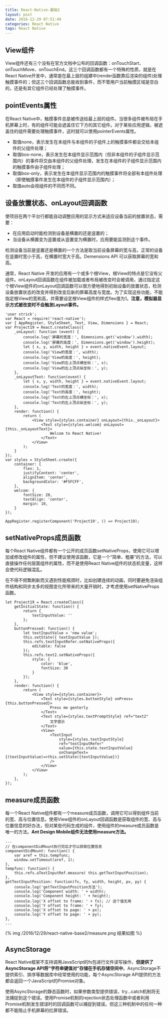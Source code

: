 ```yaml
---
title: React-Native-基础2
layout: post
date: 2016-12-29 07:51:49
categories: React Native
tags: React Native
---
```


## View组件

View组件还有三个没有在官方文档中公布的回调函数：onTouchStart、onTouchMove、onTouchEnd。这三个回调函数都有一个特殊的性质，就是在React Native开发中，通常是在最上层的组建中(render函数靠后渲染的组件)处理触摸事件的；但这三个回调函数总能收到事件，而不管用户当前触摸区域是空白的，还是有其它组件已经处理了触摸事件。

## pointEvents属性

在React Native中，触摸事件总是被传送给最上层的组件。当很多组件被布局在手机屏幕上时，有的组件可能会遮盖住它下方的其它组件。对于某些应用逻辑，被遮盖住的组件需要处理触摸事件，这时就可以使用pointerEvents属性。

- 取值none，表示发生在本组件与本组件的子组件上的触摸事件都会交给本组件的父组件处理；
- 取值box-none，表示发生在本组件显示范围内（但非本组件的子组件显示范围内）的事件将交由本组件的父组件处理，发生在本组件的子组件显示范围内的触摸事件由子组件处理；
- 取值box-only，表示发生在本组件显示范围内的触摸事件将全部有本组件处理（即使触摸事件发生在本组件的子组件显示范围内）；
- 取值auto会视组件的不同而不同。

## 设备放置状态、onLayout回调函数

使项目在两个平台行都能自动调整应用的显示方式来适应设备当前的放置状态，需要：

- 在应用启动时能检测到设备是横置的还是竖置的；
- 当设备从横置变为竖置或从竖置变为横置时，应用要能监测到这个事件。

检测设备当前是竖置还是横置的一个方法是取当前设备屏幕的宽与高，正常的设备在竖置时宽小于高，在横置时宽大于高。Demensions API 可以获取屏幕的宽和高。

通常，React Native 开发的应用有一个或多个根View，根View的特点是它没有父组件。onLayout回调函数在组件被加载或者布局被改变时会被调用，通过指定这个根View组件的onLayout回调函数可以很方便地得到初始设备的放置状态，检测设备放置状态的改变并得到改变后新的屏幕高度与宽度。为了实现这些功能，不能指定根View的宽和高，并需要设定根View组件的样式flex值为1。**注意，模拟器显示方式被改变时不会触发Layout事件。**

```
'user strick';
var React = require('react-native');
var { AppRegister, StyleSheet, Text, View, Dimensions } = React;
var Project19 = React.createClass({
    _onLayout: function (event) {
        console.log('屏幕的宽度：', Dimensions.get('window').width);
        console.log('屏幕的高度：', Dimensions.get('window').height);
        let { x, y, width, height } = event.nativeEvent.layout;
        console.log('View的宽度：', width);
        console.log('View的高度：', height);
        console.log('View的左上顶点横坐标：', x);
        console.log('View的左上顶点纵坐标：', y);
    },
    _onLayoutText: function(event) {
        let { x, y, width, height } = event.nativeEvent.layout;
        console.log('Text的宽度：', width);
        console.log('Text的高度：', height);
        console.log('Text的左上顶点横坐标：', x);
        console.log('Text的左上顶点纵坐标：', y);
    },
    render: function() {
        return (
            <View style={styles.container} onLayout={this._onLayout}>
                <Text style={styles.welcom} onLayout={this._onLayoutText}>
                    Welcom to React Native!
                </Text>
            </View>
        );
    }
});
var styles = StyleSheet.create({
    container: {
        flex: 1,
        justifyContent: 'center',
        alignItem: 'center',
        backgroundColor: '#F5FCFF',
    },
    welcom: {
        fontSize: 20,
        textAlign: 'center',
        margin: 10,
    }
});

AppRegister.registerComponent('Project19', () => Project19);
```

## setNativeProps成员函数

每个React Native组件都有一个公开的成员函数setNativeProps，使用它可以增加或修改组件的属性，但不建议使用该函数，它是一个“简单、粗暴”的方法，可以直接操作任何层面组件的属性，而不是使用React Native组件的状态机变量，这样会使代码逻辑混乱。

在不得不频繁刷新而又遇到性能瓶颈时，比如创建连续的动画，同时要避免渲染组件结构和同步太多的视图变化所带来的大量开销时，才考虑使用setNativeProps函数。

```
let Project19 = React.createClass({
    getInitialState: function() {
        return {
            textInputValue: ''
        };
    },
    buttonPressed: function() {
        let textInputValue = 'new value';
        this.setState({ textInputValue });
        this.refs.textInputRefer.setNativeProps({
            editable: false
        });
        this.refs.text2.setNativeProps({
            style: {
                color: 'blue',
                fontSize: 30
            }
        });
    },
    render: function() {
        return (
            <View style={styles.container}>
                <Text style={styles.buttonStyle} onPress={this.buttonPressed}>
                    Press me genterly
                </Text>
                <Text style={styles.textPromptStyle} ref="text2"
                    文字提示
                </Text>
                <View>
                    <TextInput
                        style={styles.textInputStyle}
                        ref="textInputRefer"
                        value={this.state.textInputValue}
                        onChangeText={(textInputValue)=>this.setState({textInputValue})}
                    />
                </View>
            </View>
        );
    },
});
```

## measure成员函数

每一个React Native组件都有一个measure成员函数，调用它可以得到组件当前的宽、高与位置信息。使用View组件的onLayout回调函数是获取组件的宽、高与位置信息的好办法，但对某些代码生成的组件，使用组件的measure成员函数是唯一的方法。**Ant Design Mobile组件无法使用measure方法。**

```
...
// 在componentDidMount执行完后才可以获取位置信息
componentDidMount: function() {
    var aref = this.tempfunc;
    window.setTimeout(aref, 1);
},
tempfunc: function() {
    this.refs.aTextInputRef.measure( this.getTextInputPosition);
},
getTextInputPosition: function(fx, fy, width, height, px, py) {
    console.log('getTextInputPosition方法');  
    console.log('Component width: ' + width);
    console.log('Component height: ' + height);
    console.log('X offset to frame: ' + fx); // 这个值无用
    console.log('Y offset to frame: ' + fy);
    console.log('X offset to page: ' + px);
    console.log('Y offset to page: ' + py);
},
...
```

{% img /2016/12/29/react-native-base2/measure.png 结果如图 %}

## AsyncStorage

React Native框架不支持调用JavaScript的fs包进行文件读写操作，**但提供了AsyncStorage API将“字符串键值对”存储在手机存储空间中**。AsyncStorage不提供索引、排序等数据库中经常使用的功能，每个AsyncStorage API提供的方法都会返回一个JavaScript的Promise对象。

使用AsyncStorage的静态函数时，如果参数类型提供错误，try...catch机制将无法捕捉到这个错误。使用Promise机制的rejection状态处理函数中或者利用Promise机制发生错误时的回调函数可以捕捉到错误。但这三种机制中的任何一种都不能阻止手机屏幕的红屏错误。
